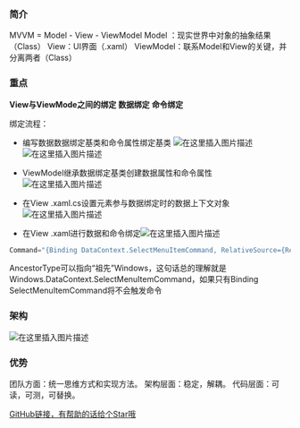 ### 简介
MVVM = Model - View - ViewModel
Model ：现实世界中对象的抽象结果（Class）
View：UI界面（.xaml）
ViewModel：联系Model和View的关键，并分离两者（Class）

### 重点
**View与ViewMode之间的绑定**
**数据绑定**
**命令绑定**

绑定流程：
 - 编写数据数据绑定基类和命令属性绑定基类
![在这里插入图片描述](https://blog.csdn.net/qq_39827640/article/details/112299801)
![在这里插入图片描述](https://img-blog.csdnimg.cn/20210106232119828.png?x-oss-process=image/watermark,type_ZmFuZ3poZW5naGVpdGk,shadow_10,text_aHR0cHM6Ly9ibG9nLmNzZG4ubmV0L3FxXzM5ODI3NjQw,size_16,color_FFFFFF,t_70)

 - ViewModel继承数据绑定基类创建数据属性和命令属性
![在这里插入图片描述](https://img-blog.csdnimg.cn/20210106233542697.png?x-oss-process=image/watermark,type_ZmFuZ3poZW5naGVpdGk,shadow_10,text_aHR0cHM6Ly9ibG9nLmNzZG4ubmV0L3FxXzM5ODI3NjQw,size_16,color_FFFFFF,t_70)
- 在View  .xaml.cs设置元素参与数据绑定时的数据上下文对象
![在这里插入图片描述](https://img-blog.csdnimg.cn/20210106233939710.png?x-oss-process=image/watermark,type_ZmFuZ3poZW5naGVpdGk,shadow_10,text_aHR0cHM6Ly9ibG9nLmNzZG4ubmV0L3FxXzM5ODI3NjQw,size_16,color_FFFFFF,t_70)

- 在View  .xaml进行数据和命令绑定![在这里插入图片描述](https://img-blog.csdnimg.cn/20210106234242295.png?x-oss-process=image/watermark,type_ZmFuZ3poZW5naGVpdGk,shadow_10,text_aHR0cHM6Ly9ibG9nLmNzZG4ubmV0L3FxXzM5ODI3NjQw,size_16,color_FFFFFF,t_70)

```csharp
Command="{Binding DataContext.SelectMenuItemCommand, RelativeSource={RelativeSource Mode=FindAncestor, AncestorType={x:Type DataGrid}}}"
```
AncestorType可以指向“祖先”Windows，这句话总的理解就是Windows.DataContext.SelectMenuItemCommand，如果只有Binding SelectMenuItemCommand将不会触发命令


### 架构
![在这里插入图片描述](https://img-blog.csdnimg.cn/20210106230924873.png?x-oss-process=image/watermark,type_ZmFuZ3poZW5naGVpdGk,shadow_10,text_aHR0cHM6Ly9ibG9nLmNzZG4ubmV0L3FxXzM5ODI3NjQw,size_16,color_FFFFFF,t_70)

### 优势
团队方面：统一思维方式和实现方法。
架构层面：稳定，解耦。
代码层面：可读，可测，可替换。


[GitHub链接，有帮助的话给个Star哦](https://github.com/weichangk/WpfMvvmSimple)
